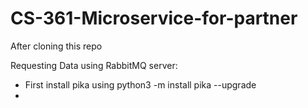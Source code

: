 # CS-361-Microservice-for-partner

After cloning this repo

Requesting Data using RabbitMQ server:

- First install pika using python3 -m install pika --upgrade
-
